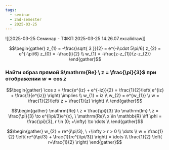 ```yaml
---
tags:
  - seminar
  - 2nd-semester
  - 2025-03-25
---
```


![[2025-03-25 Семинар - ТФКП 2025-03-25 14.26.07.excalidraw]]

$$\begin{gather}
z_{1} = -\frac{\sqrt{ 3 }}{2} = e^{-i\cdot 5\pi/6}
z_{2} = e^{-\pi/6}
z_{0} = -\frac{i}{2} \\
w_{1} = -\frac{z-z_{1}}{z-z_{2}} 
\end{gather}$$

### Найти образ прямой $\mathrm{Re} \ z = \frac{\pi}{3}$ при отображении $w = \cos z$

$$\begin{gather}
\cos z = \frac{e^{iz} + e^{-iz}}{2} = \frac{1}{2}\left( e^{iz} + \frac{1}{e^{iz}} \right) \implies \\
w_{1} = iz \\
w_{2} = e^{w_{1}} \\
w = \frac{1}{2}\left( z + \frac{1}{z} \right) \\
\end{gather}$$

$$\begin{gather}
\mathrm{Re} \ z = \frac{\pi}{3} \to \mathrm{Im} \ z = \frac{\pi}{3} \to e^{i\pi/3}e^{x}, \ \mathrm{Re}\ x \in \mathbb{R} \iff \phi = \frac{\pi}{3}, r \in (0; +\infty)  \to \dots \\
\end{gather}$$

$$\begin{gather}
w_{2} = re^{i\pi/3}, \ +\infty > r > 0 \\
\dots \\
w = \frac{1}{2} \left( re^{i\pi/3} + \frac{1}{re^{i\pi/3}} \right) = \dots \\
\frac{1}{2} \left( r+\frac{1}{2} \right)
\end{gather}$$